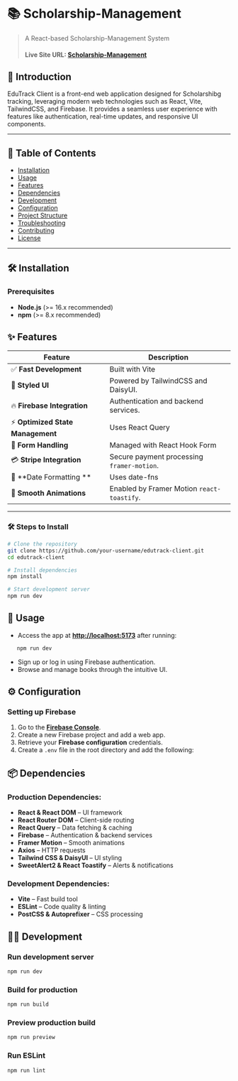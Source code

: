 # 📚 Scholarship-Management

> A React-based Scholarship-Management System
>
> #### Live Site URL: [Scholarship-Management ](https://edu-track-bc1d5.web.app)

## 📖 Introduction

EduTrack Client is a front-end web application designed for Scholarshibg tracking, leveraging modern web technologies such as React, Vite, TailwindCSS, and Firebase. It provides a seamless user experience with features like authentication, real-time updates, and responsive UI components.

---

## 📌 Table of Contents

- [Installation](#installation)
- [Usage](#usage)
- [Features](#features)
- [Dependencies](#dependencies)
- [Development](#development)
- [Configuration](#configuration)
- [Project Structure](#project-structure)
- [Troubleshooting](#troubleshooting)
- [Contributing](#contributing)
- [License](#license)
---

## 🛠 Installation

### Prerequisites

- **Node.js** (>= 16.x recommended)
- **npm** (>= 8.x recommended)


## ✨ Features

| Feature                      | Description                                |
| --------------------------   |------------------------------------------ |
| ✅ **Fast Development**      | Built with Vite          |
| 🎨 **Styled UI**             | Powered by TailwindCSS and DaisyUI.      |
| 🔥 **Firebase Integration**  | Authentication and backend services.           |
| ⚡ **Optimized State Management**    | Uses React Query |
| 📝  **Form Handling**      | Managed with React Hook Form |
| 💳 **Stripe Integration**     | Secure payment processing `framer-motion`.           |
| 📅 **Date Formatting **         | Uses date-fns                  |
| 🚀 **Smooth Animations**         | Enabled by Framer Motion `react-toastify`. |

---
### 🛠 Steps to Install

```sh
# Clone the repository
git clone https://github.com/your-username/edutrack-client.git
cd edutrack-client

# Install dependencies
npm install

# Start development server
npm run dev
```

## 🚀 Usage

- Access the app at **[http://localhost:5173](http://localhost:5173)** after running:

```sh
   npm run dev
```

- Sign up or log in using Firebase authentication.
- Browse and manage books through the intuitive UI.

## ⚙️ Configuration

### **Setting up Firebase**

1. Go to the **[Firebase Console](https://console.firebase.google.com/)**.
2. Create a new Firebase project and add a web app.
3. Retrieve your **Firebase configuration** credentials.
4. Create a `.env` file in the root directory and add the following:

## 📦 Dependencies

### **Production Dependencies:**

- **React & React DOM** – UI framework
- **React Router DOM** – Client-side routing
- **React Query** – Data fetching & caching
- **Firebase** – Authentication & backend services
- **Framer Motion** – Smooth animations
- **Axios** – HTTP requests
- **Tailwind CSS & DaisyUI** – UI styling
- **SweetAlert2 & React Toastify** – Alerts & notifications

### **Development Dependencies:**

- **Vite** – Fast build tool
- **ESLint** – Code quality & linting
- **PostCSS & Autoprefixer** – CSS processing

## 👨‍💻 Development

### Run development server

```sh
npm run dev
```

### Build for production

```sh
npm run build
```

### Preview production build

```sh
npm run preview
```

### Run ESLint

```sh
npm run lint
```
